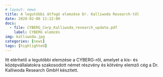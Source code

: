 ```yaml
---
# layout: news
title: A legutóbbi átfogó elemzése Dr. Kalliwoda Research-től
date: 2020-02-06 11:22:00
docs:
  - file: CYBERG_Corp_Kalliwoda_research_update.pdf
    label: CYBERG elemzés
img: kalliwoda.jpg
categories: [news]
tags: [highlighted]
---
```


Itt elérhető a legutóbbi elemzése a CYBERG-ről, amelyet a kis- és középvállalatokra szakosodott német részvény és kötvény elemző cég a Dr. Kalliwoda Research GmbH készített.
